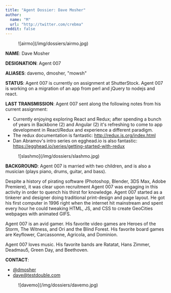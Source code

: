 ```yaml
---
title: "Agent Dossier: Dave Mosher"
author:
  name: "M"
  url: "http://twitter.com/crebma"
reddit: false
---
```

<figure>
	![airmo](/img/dossiers/airmo.jpg)
</figure>

**NAME**: Dave Mosher

**DESIGNATION**: Agent 007

**ALIASES**: davemo, dmosher, "mowsh"

**STATUS**: Agent 007 is currently on assignment at ShutterStock. Agent 007 is working on a migration of an app from perl and jQuery to nodejs and react.

**LAST TRANSMISSION**: Agent 007 sent along the following notes from his current assignment:

- Currently enjoying exploring React and Redux; after spending a bunch of years in Backbone (2) and Angular (2) it's refreshing to come to app development in React/Redux and experience a different paradigm.
- The redux documentation is fantastic: http://redux.js.org/index.html
- Dan Abramov's intro series on egghead.io is also fantastic: https://egghead.io/series/getting-started-with-redux

<figure>
	![slashmo](/img/dossiers/slashmo.jpg)
</figure>

**BACKGROUND**: Agent 007 is married with two children, and is also a musician (plays piano, drums, guitar, and bass).

Despite a history of pirating software (Photoshop, Blender, 3DS Max, Adobe Premiere), it was clear upon recruitment Agent 007 was engaging in this activity in order to quench his thirst for knowledge. Agent 007 started as a tinkerer and designer doing traditional print-design and page layout. He got his first computer in 1996 right when the internet hit mainstream and spent every hour he could tweaking HTML, JS, and CSS to create GeoCities webpages with animated GIFS.

Agent 007 is an avid gamer. His favorite video games are Heroes of the Storm, The Witness, and Ori and the Blind Forest. His favorite board games are Keyflower, Carcassonne, Agricola, and Dominion.

Agent 007 loves music. His favorite bands are Ratatat, Hans Zimmer, Deadmau5, Green Day, and Beethoven.

**CONTACT**:

- [@dmosher](http://twitter.com/dmosher)
- [dave@testdouble.com](mailto:dave@testdouble.com)

<figure>
	![davemo](/img/dossiers/davemo.jpg)
</figure>
